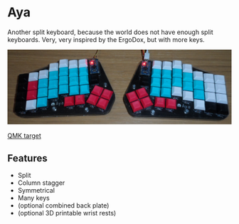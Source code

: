 # Aya

Another split keyboard, because the world does not have enough split keyboards.
Very, very inspired by the ErgoDox, but with more keys.

![Aya](docs/both_sides.jpg)

[QMK target](https://github.com/qmk/qmk_firmware/tree/master/keyboards/aya)

## Features

- Split
- Column stagger
- Symmetrical
- Many keys
- (optional combined back plate)
- (optional 3D printable wrist rests)
